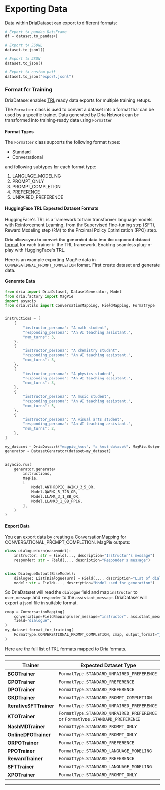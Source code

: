 # Exporting Data

Data within DriaDataset can export to different formats:

```python
# Export to pandas DataFrame
df = dataset.to_pandas()

# Export to JSONL
dataset.to_jsonl()

# Export to JSON
dataset.to_json()

# Export to custom path
dataset.to_json("export.jsonl")
```

### Format for Training

DriaDataset enables [TRL](https://huggingface.co/docs/trl/index) ready data exports for multiple training setups.

The `Formatter` class is used to convert a dataset into a format that can be used by a specific trainer. 
Data generated by Dria Network can be transformed into training-ready data using `Formatter`

#### Format Types

The `Formatter` class supports the following format types:

- Standard
- Conversational

and following subtypes for each format type:

1. LANGUAGE_MODELING
2. PROMPT_ONLY
3. PROMPT_COMPLETION
4. PREFERENCE
5. UNPAIRED_PREFERENCE

#### HuggingFace TRL Expected Dataset Formats

HuggingFace's TRL is a framework to train transformer language models with Reinforcement Learning, from the Supervised Fine-tuning step (SFT), Reward Modeling step (RM) to the Proximal Policy Optimization (PPO) step.

Dria allows you to convert the generated data into the expected dataset [format](https://huggingface.co/docs/trl/dataset_formats) for each trainer in the TRL framework. 
Enabling seamless plug-n-play with HuggingFace's TRL.

Here is an example exporting MagPie data in `CONVERSATIONAL_PROMPT_COMPLETION` format.
First create dataset and generate data.

#### Generate Data

```python
from dria import DriaDataset, DatasetGenerator, Model
from dria.factory import MagPie
import asyncio
from dria.utils import ConversationMapping, FieldMapping, FormatType


instructions = [
    {
        "instructor_persona": "A math student",
        "responding_persona": "An AI teaching assistant.",
        "num_turns": 3,
    },
    {
        "instructor_persona": "A chemistry student",
        "responding_persona": "An AI teaching assistant.",
        "num_turns": 3,
    },
    {
        "instructor_persona": "A physics student",
        "responding_persona": "An AI teaching assistant.",
        "num_turns": 3,
    },
    {
        "instructor_persona": "A music student",
        "responding_persona": "An AI teaching assistant.",
        "num_turns": 5,
    },
    {
        "instructor_persona": "A visual arts student",
        "responding_persona": "An AI teaching assistant.",
        "num_turns": 2,
    },
]

my_dataset = DriaDataset("magpie_test", "a test dataset", MagPie.OutputSchema)
generator = DatasetGenerator(dataset=my_dataset)


asyncio.run(
    generator.generate(
        instructions,
        MagPie,
        [
            Model.ANTHROPIC_HAIKU_3_5_OR,
            Model.QWEN2_5_72B_OR,
            Model.LLAMA_3_1_8B_OR,
            Model.LLAMA3_1_8B_FP16,
        ],
    )
)
```
#### Export Data

You can export data by creating a ConversationMapping for CONVERSATIONAL_PROMPT_COMPLETION.
MagPie outputs:

```python
class DialogueTurn(BaseModel):
    instructor: str = Field(..., description="Instructor's message")
    responder: str = Field(..., description="Responder's message")


class DialogueOutput(BaseModel):
    dialogue: List[DialogueTurn] = Field(..., description="List of dialogue turns")
    model: str = Field(..., description="Model used for generation")
```

So DriaDataset will read the `dialogue` field and map `instructor` to `user_message` and `responder` to the `assistant_message`.
DriaDataset will export a jsonl file in suitable format.

```python
cmap = ConversationMapping(
    conversation=FieldMapping(user_message="instructor", assistant_message="responder"),
    field="dialogue",
)
my_dataset.format_for_training(
    FormatType.CONVERSATIONAL_PROMPT_COMPLETION, cmap, output_format="jsonl"
)

```

Here are the full list of TRL formats mapped to Dria formats.

---
| Trainer               | Expected Dataset Type                                       |
|-----------------------|------------------------------------------------------------|
| **BCOTrainer**        | `FormatType.STANDARD_UNPAIRED_PREFERENCE`                  |
| **CPOTrainer**        | `FormatType.STANDARD_PREFERENCE` |
| **DPOTrainer**        | `FormatType.STANDARD_PREFERENCE`|
| **GKDTrainer**        | `FormatType.STANDARD_PROMPT_COMPLETION`                    |
| **IterativeSFTTrainer** | `FormatType.STANDARD_UNPAIRED_PREFERENCE`                |
| **KTOTrainer**        | `FormatType.STANDARD_UNPAIRED_PREFERENCE` or `FormatType.STANDARD_PREFERENCE` |
| **NashMDTrainer**     | `FormatType.STANDARD_PROMPT_ONLY`                          |
| **OnlineDPOTrainer**  | `FormatType.STANDARD_PROMPT_ONLY`                          |
| **ORPOTrainer**       | `FormatType.STANDARD_PREFERENCE`|
| **PPOTrainer**        | `FormatType.STANDARD_LANGUAGE_MODELING`|
| **RewardTrainer**     | `FormatType.STANDARD_PREFERENCE`|
| **SFTTrainer**        | `FormatType.STANDARD_LANGUAGE_MODELING`                    |
| **XPOTrainer**        | `FormatType.STANDARD_PROMPT_ONLY`                          |

---